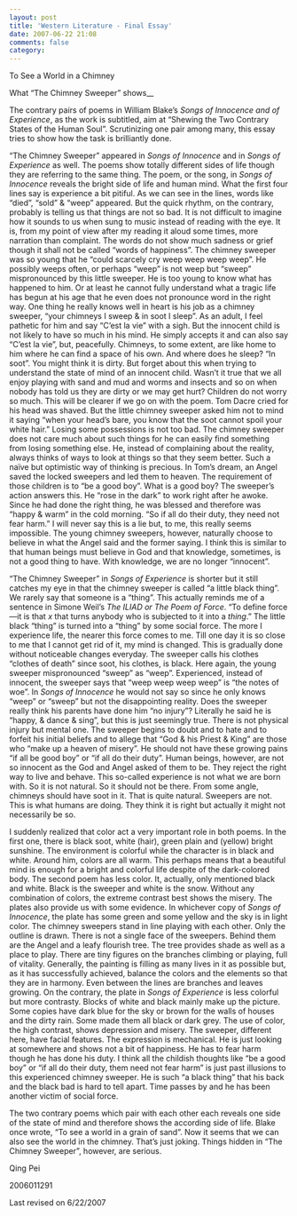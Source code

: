 ```yaml
---
layout: post
title: 'Western Literature - Final Essay'
date: 2007-06-22 21:08
comments: false
category: 
---
```

    

To See a World in a Chimney

What “The Chimney Sweeper” shows__

The contrary pairs of poems in William Blake’s _Songs of Innocence and of Experience_, as the work is subtitled, aim at “Shewing the Two Contrary States of the Human Soul”. Scrutinizing one pair among many, this essay tries to show how the task is brilliantly done.

“The Chimney Sweeper” appeared in _Songs of Innocence_ and in _Songs of Experience_ as well. The poems show totally different sides of life though they are referring to the same thing. The poem, or the song, in _Songs of Innocence_ reveals the bright side of life and human mind. What the first four lines say is experience a bit pitiful. As we can see in the lines, words like “died”, “sold” & “weep” appeared. But the quick rhythm, on the contrary, probably is telling us that things are not so bad. It is not difficult to imagine how it sounds to us when sung to music instead of reading with the eye. It is, from my point of view after my reading it aloud some times, more narration than complaint. The words do not show much sadness or grief though it shall not be called “words of happiness”. The chimney sweeper was so young that he “could scarcely cry weep weep weep weep”. He possibly weeps often, or perhaps “weep” is not weep but “sweep” mispronounced by this little sweeper. He is too young to know what has happened to him. Or at least he cannot fully understand what a tragic life has begun at his age that he even does not pronounce word in the right way. One thing he really knows well in heart is his job as a chimney sweeper, “your chimneys I sweep & in soot I sleep”. As an adult, I feel pathetic for him and say “C’est la vie” with a sigh. But the innocent child is not likely to have so much in his mind. He simply accepts it and can also say “C’est la vie”, but, peacefully. Chimneys, to some extent, are like home to him where he can find a space of his own. And where does he sleep? “In soot”. You might think it is dirty. But forget about this when trying to understand the state of mind of an innocent child. Wasn’t it true that we all enjoy playing with sand and mud and worms and insects and so on when nobody has told us they are dirty or we may get hurt? Children do not worry so much. This will be clearer if we go on with the poem. Tom Dacre cried for his head was shaved. But the little chimney sweeper asked him not to mind it saying “when your head’s bare, you know that the soot cannot spoil your white hair.” Losing some possessions is not too bad. The chimney sweeper does not care much about such things for he can easily find something from losing something else. He, instead of complaining about the reality, always thinks of ways to look at things so that they seem better. Such a naïve but optimistic way of thinking is precious. In Tom’s dream, an Angel saved the locked sweepers and led them to heaven. The requirement of those children is to “be a good boy”. What is a good boy? The sweeper’s action answers this. He “rose in the dark” to work right after he awoke. Since he had done the right thing, he was blessed and therefore was “happy & warm” in the cold morning. “So if all do their duty, they need not fear harm.” I will never say this is a lie but, to me, this really seems impossible. The young chimney sweepers, however, naturally choose to believe in what the Angel said and the former saying. I think this is similar to that human beings must believe in God and that knowledge, sometimes, is not a good thing to have. With knowledge, we are no longer “innocent”.

“The Chimney Sweeper” in _Songs of Experience_ is shorter but it still catches my eye in that the chimney sweeper is called “a little black thing”. We rarely say that someone is a “thing”. This actually reminds me of a sentence in Simone Weil’s _The ILIAD or The Poem of Force_. “To define force—it is that _x_ that turns anybody who is subjected to it into a _thing_.” The little black “thing” is turned into a “thing” by some social force. The more I experience life, the nearer this force comes to me. Till one day it is so close to me that I cannot get rid of it, my mind is changed. This is gradually done without noticeable changes everyday. The sweeper calls his clothes “clothes of death” since soot, his clothes, is black. Here again, the young sweeper mispronounced “sweep” as “weep”. Experienced, instead of innocent, the sweeper says that “weep weep weep weep” is “the notes of woe”. In _Songs of Innocence_ he would not say so since he only knows “weep” or “sweep” but not the disappointing reality. Does the sweeper really think his parents have done him “no injury”? Literally he said he is “happy, & dance & sing”, but this is just seemingly true. There is not physical injury but mental one. The sweeper begins to doubt and to hate and to forfeit his initial beliefs and to allege that “God & his Priest & King” are those who “make up a heaven of misery”. He should not have these growing pains “if all be good boy” or “if all do their duty”. Human beings, however, are not so innocent as the God and Angel asked of them to be. They reject the right way to live and behave. This so-called experience is not what we are born with. So it is not natural. So it should not be there. From some angle, chimneys should have soot in it. That is quite natural. Sweepers are not. This is what humans are doing. They think it is right but actually it might not necessarily be so.

I suddenly realized that color act a very important role in both poems. In the first one, there is black soot, white (hair), green plain and (yellow) bright sunshine. The environment is colorful while the character is in black and white. Around him, colors are all warm. This perhaps means that a beautiful mind is enough for a bright and colorful life despite of the dark-colored body. The second poem has less color. It, actually, only mentioned black and white. Black is the sweeper and white is the snow. Without any combination of colors, the extreme contrast best shows the misery. The plates also provide us with some evidence. In whichever copy of _Songs of Innocence_, the plate has some green and some yellow and the sky is in light color. The chimney sweepers stand in line playing with each other. Only the outline is drawn. There is not a single face of the sweepers. Behind them are the Angel and a leafy flourish tree. The tree provides shade as well as a place to play. There are tiny figures on the branches climbing or playing, full of vitality. Generally, the painting is filling as many lives in it as possible but, as it has successfully achieved, balance the colors and the elements so that they are in harmony. Even between the lines are branches and leaves growing. On the contrary, the plate in _Songs of Experience_ is less colorful but more contrasty. Blocks of white and black mainly make up the picture. Some copies have dark blue for the sky or brown for the walls of houses and the dirty rain. Some made them all black or dark grey. The use of color, the high contrast, shows depression and misery. The sweeper, different here, have facial features. The expression is mechanical. He is just looking at somewhere and shows not a bit of happiness. He has to fear harm though he has done his duty. I think all the childish thoughts like “be a good boy” or “if all do their duty, them need not fear harm” is just past illusions to this experienced chimney sweeper. He is such “a black thing” that his back and the black bad is hard to tell apart. Time passes by and he has been another victim of social force.

The two contrary poems which pair with each other each reveals one side of the state of mind and therefore shows the according side of life. Blake once wrote, “To see a world in a grain of sand”. Now it seems that we can also see the world in the chimney. That’s just joking. Things hidden in “The Chimney Sweeper”, however, are serious.

Qing Pei

2006011291

Last revised on 6/22/2007
